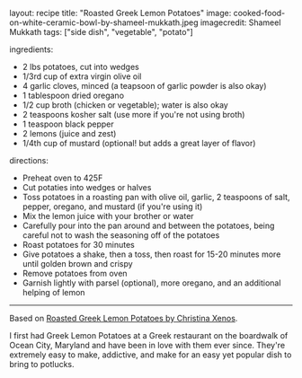 layout: recipe
title: "Roasted Greek Lemon Potatoes"
image: cooked-food-on-white-ceramic-bowl-by-shameel-mukkath.jpeg
imagecredit: Shameel Mukkath
tags: ["side dish", "vegetable", "potato"]

ingredients:
- 2 lbs potatoes, cut into wedges
- 1/3rd cup of extra virgin olive oil
- 4 garlic cloves, minced (a teapsoon of garlic powder is also okay)
- 1 tablespoon dried oregano
- 1/2 cup broth (chicken or vegetable); water is also okay
- 2 teaspoons kosher salt (use more if you're not using broth)
- 1 teaspoon black pepper
- 2 lemons (juice and zest)
- 1/4th cup of mustard (optional! but adds a great layer of flavor)

directions:
- Preheat oven to 425F
- Cut potaties into wedges or halves
- Toss potatoes in a roasting pan with olive oil, garlic, 2 teaspoons of salt, pepper, oregano, and mustard (if you're using it)
- Mix the lemon juice with your brother or water
- Carefully pour into the pan around and between the potatoes, being careful not to wash the seasoning off of the potatoes
- Roast potatoes for 30 minutes
- Give potatoes a shake, then a toss, then roast for 15-20 minutes more until golden brown and crispy
- Remove potatoes from oven
- Garnish lightly with parsel (optional), more oregano, and an additional helping of lemon

---

Based on [Roasted Greek Lemon Potatoes by Christina Xenos](https://mysweetgreek.com/greek-food/roasted-greek-lemon-potatoes/).

I first had Greek Lemon Potatoes at a Greek restaurant on the boardwalk of Ocean City, Maryland and have been in love with them ever since. They're extremely easy to make, addictive, and make for an easy yet popular dish to bring to potlucks. 
